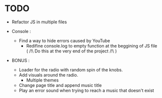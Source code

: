 # TODO
 + Refactor JS in multiple files

 + Console :
 	+ Find a way to hide errors caused by YouTube
 		+ Redifine console.log to empty function at the beggining of JS file ( /!\ Do this at the very end of the project /!\ )
 		
 + BONUS : 
 	+ Loader for the radio with random spin of the knobs.
 	+ Add visuals around the radio.
 		+ Multiple themes
 	+ Change page title and append music title
 	+ Play an error sound when trying to reach a music that doesn't exist
